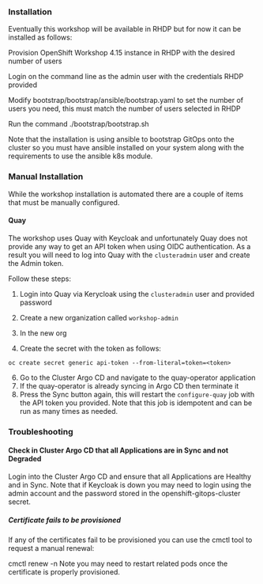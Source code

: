 ### Installation

Eventually this workshop will be available in RHDP but for now it can be installed as follows:

Provision OpenShift Workshop 4.15 instance in RHDP with the desired number of users

Login on the command line as the admin user with the credentials RHDP provided

Modify bootstrap/bootstrap/ansible/bootstrap.yaml to set the number of users you need, this must match the number of users selected in RHDP

Run the command ./bootstrap/bootstrap.sh

Note that the installation is using ansible to bootstrap GitOps onto the cluster so you must have ansible installed on your system along with the requirements to use the ansible k8s module.

### Manual Installation

While the workshop installation is automated there are a couple of items that must be manually configured.

#### Quay

The workshop uses Quay with Keycloak and unfortunately Quay does not provide any way to get an API token when using OIDC authentication. As a result
you will need to log into Quay with the `clusteradmin` user and create the Admin token.

Follow these steps:

1. Login into Quay via Kerycloak using the `clusteradmin` user and provided password
2. Create a new organization called `workshop-admin`
3. In the new org

5. Create the secret with the token as follows:

```
oc create secret generic api-token --from-literal=token=<token>
```

6. Go to the Cluster Argo CD and navigate to the quay-operator application
7. If the quay-operator is already syncing in Argo CD then terminate it
8. Press the Sync button again, this will restart the `configure-quay` job with the API token you provided. Note that this job is idempotent and can be run as many times as needed.

### Troubleshooting
#### Check in Cluster Argo CD that all Applications are in Sync and not Degraded
Login into the Cluster Argo CD and ensure that all Applications are Healthy and in Sync. Note that if Keycloak is down you may need to login using the admin account and the password stored in the openshift-gitops-cluster secret.

##### Certificate fails to be provisioned
If any of the certificates fail to be provisioned you can use the cmctl tool to request a manual renewal:

cmctl renew <xxxxx> -n <namespace>
Note you may need to restart related pods once the certificate is properly provisioned.
